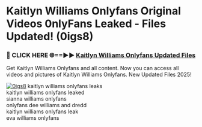 # Kaitlyn Williams Onlyfans Original Videos 0nlyFans Leaked - Files Updated! (0igs8)

<h3>🔴 CLICK HERE 🌐==►► <a href="https://tinyurl.com/2wckxsce" rel="nofollow">Kaitlyn Williams Onlyfans Updated Files</a></h3>

Get Kaitlyn Williams Onlyfans and all content. Now you can access all videos and pictures of Kaitlyn Williams Onlyfans. New Updated Files 2025!

[![0igs8](https://i.imgur.com/AFduVYN.gif)](https://tinyurl.com/2wckxsce)
kaitlyn williams onlyfans leaks<br>
kaitlyn williams onlyfans leaked<br>
sianna williams onlyfans<br>
onlyfans dee williams and dredd<br>
kaitlyn williams onlyfans leak<br>
eva williams onlyfans